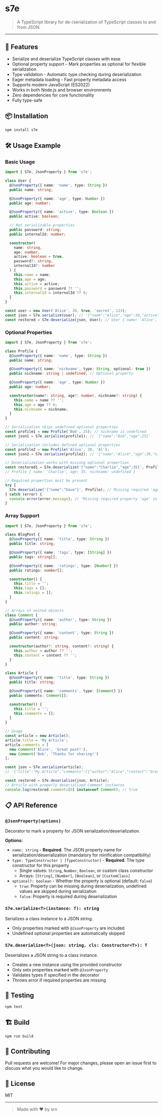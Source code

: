 # s7e

> A TypeScript library for de-/serialization of TypeScript classes to and from JSON.

---

## 🚀 Features

- Serialize and deserialize TypeScript classes with ease
- Optional property support - Mark properties as optional for flexible serialization
- Type validation - Automatic type checking during deserialization
- Eager metadata loading - Fast property metadata access
- Supports modern JavaScript (ES2022)
- Works in both Node.js and browser environments
- Zero dependencies for core functionality
- Fully type-safe

## 📦 Installation

```sh
npm install s7e
```

## 🛠️ Usage Example

### Basic Usage

```ts
import { S7e, JsonProperty } from 's7e';

class User {
  @JsonProperty({ name: 'name', type: String })
  public name: string;

  @JsonProperty({ name: 'age', type: Number })
  public age: number;

  @JsonProperty({ name: 'active', type: Boolean })
  public active: boolean;

  // Not serializable properties
  public password: string;
  public internalId: number;

  constructor(
    name: string,
    age: number,
    active: boolean = true,
    password?: string,
    internalId?: number
  ) {
    this.name = name;
    this.age = age;
    this.active = active;
    this.password = password ?? '';
    this.internalId = internalId ?? 0;
  }
}

const user = new User('Alice', 30, true, 'secret', 123);
const json = S7e.serialize(user); // '{"name":"Alice","age":30,"active":true}'
const restored = S7e.deserialize(json, User); // User { name: 'Alice', age: 30, active: true, password: '', internalId: 0 }
```

### Optional Properties

```ts
import { S7e, JsonProperty } from 's7e';

class Profile {
  @JsonProperty({ name: 'name', type: String })
  public name: string;

  @JsonProperty({ name: 'nickname', type: String, optional: true })
  public nickname: string | undefined; // Optional property

  @JsonProperty({ name: 'age', type: Number })
  public age: number;

  constructor(name?: string, age?: number, nickname?: string) {
    this.name = name ?? '';
    this.age = age ?? 0;
    this.nickname = nickname;
  }
}

// Serialization skips undefined optional properties
const profile1 = new Profile('Bob', 25); // nickname is undefined
const json1 = S7e.serialize(profile1); // '{"name":"Bob","age":25}'

// Serialization includes defined optional properties
const profile2 = new Profile('Alice', 30, 'Al');
const json2 = S7e.serialize(profile2); // '{"name":"Alice","age":30,"nickname":"Al"}'

// Deserialization works with missing optional properties
const restored1 = S7e.deserialize('{"name":"Charlie","age":35}', Profile);
// Profile { name: 'Charlie', age: 35, nickname: undefined }

// Required properties must be present
try {
  S7e.deserialize('{"name":"Dave"}', Profile); // Missing required 'age'
} catch (error) {
  console.error(error.message); // "Missing required property 'age' in JSON during deserialization."
}
```

### Array Support

```ts
import { S7e, JsonProperty } from 's7e';

class BlogPost {
  @JsonProperty({ name: 'title', type: String })
  public title: string;

  @JsonProperty({ name: 'tags', type: [String] })
  public tags: string[];

  @JsonProperty({ name: 'ratings', type: [Number] })
  public ratings: number[];

  constructor() {
    this.title = '';
    this.tags = [];
    this.ratings = [];
  }
}

// Arrays of nested objects
class Comment {
  @JsonProperty({ name: 'author', type: String })
  public author: string;

  @JsonProperty({ name: 'content', type: String })
  public content: string;

  constructor(author?: string, content?: string) {
    this.author = author ?? '';
    this.content = content ?? '';
  }
}

class Article {
  @JsonProperty({ name: 'title', type: String })
  public title: string;

  @JsonProperty({ name: 'comments', type: [Comment] })
  public comments: Comment[];

  constructor() {
    this.title = '';
    this.comments = [];
  }
}

// Usage
const article = new Article();
article.title = 'My Article';
article.comments = [
  new Comment('Alice', 'Great post!'),
  new Comment('Bob', 'Thanks for sharing!')
];

const json = S7e.serialize(article);
// '{"title":"My Article","comments":[{"author":"Alice","content":"Great post!"},{"author":"Bob","content":"Thanks for sharing!"}]}'

const restored = S7e.deserialize(json, Article);
// Article with properly deserialized Comment instances
console.log(restored.comments[0] instanceof Comment); // true
```

## 📋 API Reference

### `@JsonProperty(options)`

Decorator to mark a property for JSON serialization/deserialization.

**Options:**
- `name: string` - **Required**. The JSON property name for serialization/deserialization (mandatory for minification compatibility)
- `type: TypeConstructor | [TypeConstructor]` - **Required**. The type constructor for this property
  - Single values: `String`, `Number`, `Boolean`, or custom class constructor
  - Arrays: `[String]`, `[Number]`, `[Boolean]`, or `[CustomClass]`
- `optional?: boolean` - Whether the property is optional (default: `false`)
  - `true`: Property can be missing during deserialization, undefined values are skipped during serialization
  - `false`: Property is required during deserialization

### `S7e.serialize<T>(instance: T): string`

Serializes a class instance to a JSON string.
- Only properties marked with `@JsonProperty` are included
- Undefined optional properties are automatically skipped

### `S7e.deserialize<T>(json: string, cls: Constructor<T>): T`

Deserializes a JSON string to a class instance.
- Creates a new instance using the provided constructor
- Only sets properties marked with `@JsonProperty`
- Validates types if specified in the decorator
- Throws error if required properties are missing

## 🧪 Testing

```sh
npm test
```

## 🏗️ Build

```sh
npm run build
```

## 🤝 Contributing

Pull requests are welcome! For major changes, please open an issue first to discuss what you would like to change.

## 📄 License

MIT

---

> Made with ❤️ by srn
